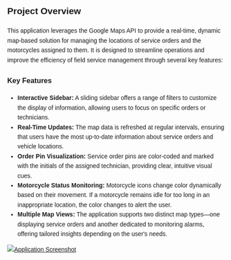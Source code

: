 <div style="font-family: Arial, sans-serif; line-height: 1.6;">
  <h2>Project Overview</h2>
  <p>
    This application leverages the Google Maps API to provide a real-time, dynamic map-based solution for managing the 
    locations of service orders and the motorcycles assigned to them. It is designed to streamline operations and improve 
    the efficiency of field service management through several key features:
  </p>

  <h3>Key Features</h3>
  <ul>
    <li><strong>Interactive Sidebar:</strong> A sliding sidebar offers a range of filters to customize the display of information, allowing users to focus on specific orders or technicians.</li>
    <li><strong>Real-Time Updates:</strong> The map data is refreshed at regular intervals, ensuring that users have the most up-to-date information about service orders and vehicle locations.</li>
    <li><strong>Order Pin Visualization:</strong> Service order pins are color-coded and marked with the initials of the assigned technician, providing clear, intuitive visual cues.</li>
    <li><strong>Motorcycle Status Monitoring:</strong> Motorcycle icons change color dynamically based on their movement. If a motorcycle remains idle for too long in an inappropriate location, the color changes to alert the user.</li>
    <li><strong>Multiple Map Views:</strong> The application supports two distinct map types—one displaying service orders and another dedicated to monitoring alarms, offering tailored insights depending on the user's needs.</li>
  </ul>

  <p>
    <a href="path-to-image" target="_blank">
      <img src="https://github.com/user-attachments/assets/85c5a25f-5763-424d-b623-3015fa78663e" alt="Application Screenshot" style="max-width: 100%; height: auto;" />
    </a>
  </p>
</div>

